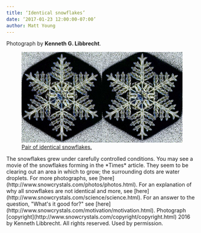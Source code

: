 ```yaml
---
title: ‘Identical snowflakes’
date: ‘2017-01-23 12:00:00-07:00’ 
author: Matt Young
---
```

Photograph by **Kenneth G. Libbrecht**.
<figure>
<img src="/uploads/2017/Identical_Snowflakes_600.jpg" alt="Snowflake pair"/>
<figcaption>
<a href="http://www.nytimes.com/2016/01/23/science/who-ever-said-no-two-snowflakes-were-alike.html">Pair of identical snowflakes.</a> 
</figcaption>
</figure>
The snowflakes grew under carefully controlled conditions. You may see a movie of the snowflakes forming in the *Times* article. They seem to be clearing out an area in which to grow; the surrounding dots are water droplets. For more photographs, see [here](http://www.snowcrystals.com/photos/photos.html). For an explanation of why all snowflakes are not identical and more, see [here](http://www.snowcrystals.com/science/science.html). For an answer to the question, "What's it good for?" see [here](http://www.snowcrystals.com/motivation/motivation.html). Photograph [copyright](http://www.snowcrystals.com/copyright/copyright.html) 2016 by Kenneth Libbrecht. All rights reserved. Used by permission.
